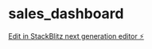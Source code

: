 # sales_dashboard

[Edit in StackBlitz next generation editor ⚡️](https://stackblitz.com/~/github.com/bidutse/sales_dashboard)